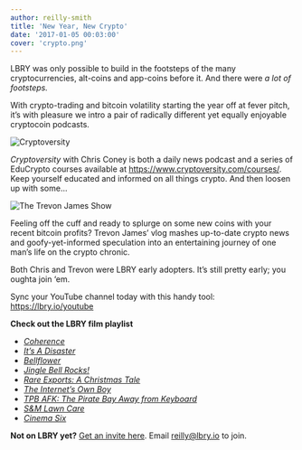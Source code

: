 ```yaml
---
author: reilly-smith
title: 'New Year, New Crypto'
date: '2017-01-05 00:03:00'
cover: 'crypto.png'
---
```

LBRY was only possible to build in the footsteps of the many cryptocurrencies, alt-coins and app-coins before it. And there were *a lot of footsteps.*

With crypto-trading and bitcoin volatility starting the year off at fever pitch, it’s with pleasure we intro a pair of radically different yet equally enjoyable cryptocoin podcasts.

![Cryptoversity](/img/news/cryptoversity.png)

*Cryptoversity* with Chris Coney is both a daily news podcast and a series of EduCrypto courses available at https://www.cryptoversity.com/courses/. Keep yourself educated and informed on all things crypto. And then loosen up with some...

![The Trevon James Show](/img/news/trevon.png)

Feeling off the cuff and ready to splurge on some new coins with your recent bitcoin profits? Trevon James’ vlog mashes up-to-date crypto news and goofy-yet-informed speculation into an entertaining journey of one man’s life on the crypto chronic.

Both Chris and Trevon were LBRY early adopters. It’s still pretty early; you oughta join ‘em.

Sync your YouTube channel today with this handy tool: https://lbry.io/youtube

**Check out the LBRY film playlist**
- [*Coherence*](https://open.lbry.io/coherence)
- [*It’s A Disaster*](https://open.lbry.io/itsadisaster)
- [*Bellflower*](https://open.lbry.io/bellfower)
- [*Jingle Bell Rocks!*](https://open.lbry.io/jinglebellrocks)
- [*Rare Exports: A Christmas Tale*](https://open.lbry.io/rareexports)
- [*The Internet’s Own Boy*](https://open.lbry.io/theinternetsownboy)
- [*TPB AFK: The Pirate Bay Away from Keyboard*](https://open.lbry.io/tpbafk)
- [*S&M Lawn Care*](https://open.lbry.io/smlawncare)
- [*Cinema Six*](https://open.lbry.io/cinemasix)

**Not on LBRY yet?** [Get an invite here](https://lbry.io/get). Email [reilly@lbry.io](mailto:reilly@lbry.io) to join.
